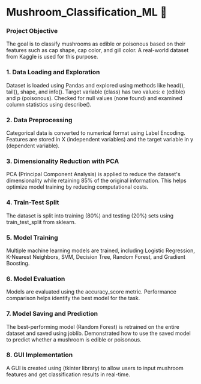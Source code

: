 # Mushroom_Classification_ML 🍄

### Project Objective 
The goal is to classify mushrooms as edible or poisonous based on their features such as cap shape, cap color, and gill color.
A real-world dataset from Kaggle is used for this purpose.

### 1. Data Loading and Exploration 
Dataset is loaded using Pandas and explored using methods like head(), tail(), shape, and info().
Target variable (class) has two values: e (edible) and p (poisonous).
Checked for null values (none found) and examined column statistics using describe().

### 2. Data Preprocessing 
Categorical data is converted to numerical format using Label Encoding.
Features are stored in X (independent variables) and the target variable in y (dependent variable).

### 3. Dimensionality Reduction with PCA 
PCA (Principal Component Analysis) is applied to reduce the dataset's dimensionality while retaining 85% of the original information.
This helps optimize model training by reducing computational costs.

### 4. Train-Test Split 
The dataset is split into training (80%) and testing (20%) sets using train_test_split from sklearn.

### 5. Model Training 
Multiple machine learning models are trained, including Logistic Regression, K-Nearest Neighbors, SVM, Decision Tree, Random Forest, and Gradient Boosting.

### 6. Model Evaluation 
Models are evaluated using the accuracy_score metric.
Performance comparison helps identify the best model for the task.

### 7. Model Saving and Prediction 
The best-performing model (Random Forest) is retrained on the entire dataset and saved using joblib.
Demonstrated how to use the saved model to predict whether a mushroom is edible or poisonous.

### 8. GUI Implementation 
A GUI is created using (tkinter library) to allow users to input mushroom features and get classification results in real-time.
